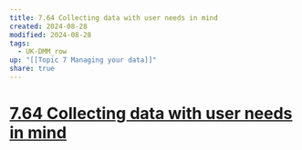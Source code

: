 ```yaml
---
title: 7.64 Collecting data with user needs in mind
created: 2024-08-28
modified: 2024-08-28
tags:
  - UK-DMM_row
up: "[[Topic 7 Managing your data]]"
share: true
---
```

# [7.64 Collecting data with user needs in mind](7.64%20Collecting%20data%20with%20user%20needs%20in%20mind.md)
